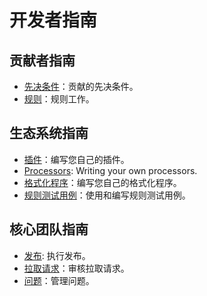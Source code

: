 # 开发者指南

## 贡献者指南

-   [先决条件](developer-guide/prerequisites.md)：贡献的先决条件。
-   [规则](developer-guide/rules.md)：规则工作。

## 生态系统指南

-   [插件](developer-guide/plugins.md)：编写您自己的插件。
-   [Processors](developer-guide/processors.md): Writing your own processors.
-   [格式化程序](developer-guide/formatters.md)：编写您自己的格式化程序。
-   [规则测试用例](developer-guide/rule-testers.md)：使用和编写规则测试用例。

## 核心团队指南

-   [发布](developer-guide/releases.md): 执行发布。
-   [拉取请求](developer-guide/pull-requests.md)：审核拉取请求。
-   [问题](developer-guide/issues.md)：管理问题。
